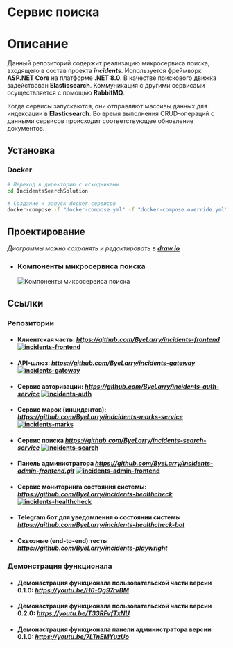 # Сервис поиска

# Описание
Данный репозиторий содержит реализацию микросервиса поиска, входящего в состав проекта ***incidents***.
Используется фреймворк **ASP.NET Core** на платформе **.NET 8.0**. В качестве поискового движка задействован **Elasticsearch**.
Коммуникация с другими сервисами осуществляется с помощью **RabbitMQ**.

Когда сервисы запускаются, они отправляют массивы данных для индексации в **Elasticsearch**.
Во время выполнения CRUD-операций с данными сервисов происходит соответствующее обновление документов.

## Установка
### Docker 
```bash
# Переход в директорию с исходниками
cd IncidentsSearchSolution

# Создание и запуск docker сервисов
docker-compose -f "docker-compose.yml" -f "docker-compose.override.yml" -p "incidents-search-service" up -d
```

## Проектирование

_Диаграммы можно сохранять и редактировать в ***[draw.io](https://app.diagrams.net/)***_

- ### Компоненты микросервиса поиска
     ![Компоненты микросервиса поиска](https://github.com/user-attachments/assets/54125c8a-30ba-4cf3-819b-868fc769685a)

## Ссылки

### Репозитории
- #### Клиентская часть:  *https://github.com/ByeLarry/incidents-frontend*  [![incidents-frontend](https://github.com/ByeLarry/incidents-frontend/actions/workflows/incidents-frontend.yml/badge.svg)](https://github.com/ByeLarry/incidents-frontend/actions/workflows/incidents-frontend.yml)
- #### API-шлюз:  *https://github.com/ByeLarry/incidents-gateway*  [![incidents-gateway](https://github.com/ByeLarry/incidents-gateway/actions/workflows/incidents-gateway.yml/badge.svg)](https://github.com/ByeLarry/incidents-gateway/actions/workflows/incidents-gateway.yml)
- #### Сервис авторизации:  *https://github.com/ByeLarry/incidents-auth-service*  [![incidents-auth](https://github.com/ByeLarry/incidents-auth-service/actions/workflows/incidents-auth.yml/badge.svg)](https://github.com/ByeLarry/incidents-auth-service/actions/workflows/incidents-auth.yml)
- #### Сервис марок (инцидентов): *https://github.com/ByeLarry/indcidents-marks-service*  [![incidents-marks](https://github.com/ByeLarry/incidents-marks-service/actions/workflows/incidents-marks.yml/badge.svg)](https://github.com/ByeLarry/incidents-marks-service/actions/workflows/incidents-marks.yml)
- #### Сервис поиска *https://github.com/ByeLarry/incidents-search-service*  [![incidents-search](https://github.com/ByeLarry/incidents-search-service/actions/workflows/incidents-search.yml/badge.svg)](https://github.com/ByeLarry/incidents-search-service/actions/workflows/incidents-search.yml)
- #### Панель администратора *https://github.com/ByeLarry/incidents-admin-frontend.git*  [![incidents-admin-frontend](https://github.com/ByeLarry/incidents-admin-frontend/actions/workflows/incidents-admin-frontend.yml/badge.svg)](https://github.com/ByeLarry/incidents-admin-frontend/actions/workflows/incidents-admin-frontend.yml)
- #### Сервис мониторинга состояния системы: *https://github.com/ByeLarry/incidents-healthcheck*  [![incidents-healthcheck](https://github.com/ByeLarry/incidents-healthcheck/actions/workflows/incidents-healthcheck.yml/badge.svg)](https://github.com/ByeLarry/incidents-healthcheck/actions/workflows/incidents-healthcheck.yml)
- #### Telegram бот для уведомления о состоянии системы *https://github.com/ByeLarry/incidents-healthcheck-bot*
- #### Сквозные (end-to-end) тесты *https://github.com/ByeLarry/incidents-playwright*

### Демонстрация функционала
- #### Демонастрация функционала пользовательской части версии 0.1.0: *https://youtu.be/H0-Qg97rvBM*
- #### Демонастрация функционала пользовательской части версии 0.2.0: *https://youtu.be/T33RFvfTxNU*
- #### Демонастрация функционала панели администратора версии 0.1.0: *https://youtu.be/7LTnEMYuzUo*
